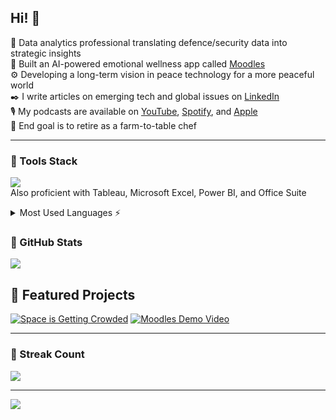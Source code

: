 ## Hi! 👋

🧠 Data analytics professional translating defence/security data into strategic insights<br/>
🤖 Built an AI-powered emotional wellness app called [Moodles](https://moodlesai.netlify.app)<br/>
⚙️ Developing a long-term vision in peace technology for a more peaceful world<br/>
✒️ I write articles on emerging tech and global issues on [LinkedIn](https://www.linkedin.com/newsletters/7271906133471064064/)<br/>
🎙️ My podcasts are available on [YouTube](https://www.youtube.com/@peacepeoplepod), [Spotify](https://open.spotify.com/show/3CVXQamY5NHPNRlzCF3MBd), and [Apple](https://podcasts.apple.com/us/podcast/peace-and-people/id1810027754)<br/>
🍃 End goal is to retire as a farm-to-table chef<br/>

---

###  💼 Tools Stack
[![](https://skillicons.dev/icons?i=py,sklearn,mysql,supabase,gcp,notion,netlify,github,blender&theme=dark)](https://skillicons.dev)<br/>
Also proficient with Tableau, Microsoft Excel, Power BI, and Office Suite

<details>
  <summary>Most Used Languages ⚡</summary>
  
  <a href="#">![Top Langs](https://github-readme-stats.vercel.app/api/top-langs/?username=kayeneii&layout=compact&theme=blueberry&count_private=true&hide_border=false)</a>
</details>
  
### 🧮 GitHub Stats
 <a href="#">![](https://github-readme-stats.vercel.app/api?username=kayeneii&theme=blueberry&hide_border=false&count_private=true)</a>

## 💫 Featured Projects
<!-- BEGIN YOUTUBE-CARDS -->
[![Space is Getting Crowded](https://ytcards.demolab.com/?id=1efJ2o7dDOY&title=Space+is+Getting+Crowded&lang=en&timestamp=1757863762&background_color=%230d1117&title_color=%23ffffff&stats_color=%23dedede&max_title_lines=1&width=250&border_radius=5 "Space is Getting Crowded")](https://www.youtube.com/watch?v=1efJ2o7dDOY)
[![Moodles Demo Video](https://ytcards.demolab.com/?id=P32aPGsiPVU&title=Moodles+Demo+Video&lang=en&timestamp=1750653970&background_color=%230d1117&title_color=%23ffffff&stats_color=%23dedede&max_title_lines=1&width=250&border_radius=5 "Moodles Demo Video")](https://www.youtube.com/watch?v=P32aPGsiPVU)
<!-- END YOUTUBE-CARDS -->

---

### 🧙‍ Streak Count
<a href="#">![](https://nirzak-streak-stats.vercel.app/?user=kayeneii&theme=blueberry&hide_border=false)</a></br>

---
[![](https://visitcount.itsvg.in/api?id=kayeneii&icon=0&color=0)](https://visitcount.itsvg.in)<br/>
